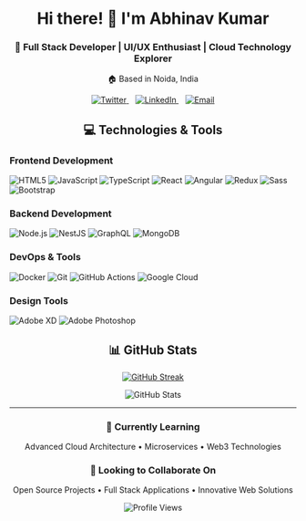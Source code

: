# <div align="center">Hi there! 👋 I'm Abhinav Kumar</div>

<div align="center">
  <h3>🚀 Full Stack Developer | UI/UX Enthusiast | Cloud Technology Explorer</h3>
  <p>🏠 Based in Noida, India</p>
</div>

<div align="center">
  <a href="https://twitter.com/avi_arya_panwar">
    <img src="https://img.shields.io/badge/Twitter-Connect-1DA1F2?style=for-the-badge&logo=twitter&logoColor=white" alt="Twitter" />
  </a>&nbsp;&nbsp;
  <a href="https://www.linkedin.com/in/abhinav-kumar-071284256">
    <img src="https://img.shields.io/badge/LinkedIn-Connect-0A66C2?style=for-the-badge&logo=linkedin&logoColor=white" alt="LinkedIn" />
  </a>&nbsp;&nbsp;
  <a href="mailto:aviaryapanwar@gmail.com">
    <img src="https://img.shields.io/badge/Email-Contact-EA4335?style=for-the-badge&logo=gmail&logoColor=white" alt="Email" />
  </a>
</div>

<div align="center">
  <h2>💻 Technologies & Tools</h2>
</div>

### Frontend Development
![HTML5](https://img.shields.io/badge/HTML5-E34F26?style=flat-square&logo=html5&logoColor=white)
![JavaScript](https://img.shields.io/badge/JavaScript-F7DF1E?style=flat-square&logo=javascript&logoColor=black)
![TypeScript](https://img.shields.io/badge/TypeScript-3178C6?style=flat-square&logo=typescript&logoColor=white)
![React](https://img.shields.io/badge/React-61DAFB?style=flat-square&logo=react&logoColor=black)
![Angular](https://img.shields.io/badge/Angular-DD0031?style=flat-square&logo=angular&logoColor=white)
![Redux](https://img.shields.io/badge/Redux-764ABC?style=flat-square&logo=redux&logoColor=white)
![Sass](https://img.shields.io/badge/Sass-CC6699?style=flat-square&logo=sass&logoColor=white)
![Bootstrap](https://img.shields.io/badge/Bootstrap-7952B3?style=flat-square&logo=bootstrap&logoColor=white)

### Backend Development
![Node.js](https://img.shields.io/badge/Node.js-339933?style=flat-square&logo=node.js&logoColor=white)
![NestJS](https://img.shields.io/badge/NestJS-E0234E?style=flat-square&logo=nestjs&logoColor=white)
![GraphQL](https://img.shields.io/badge/GraphQL-E10098?style=flat-square&logo=graphql&logoColor=white)
![MongoDB](https://img.shields.io/badge/MongoDB-47A248?style=flat-square&logo=mongodb&logoColor=white)

### DevOps & Tools
![Docker](https://img.shields.io/badge/Docker-2496ED?style=flat-square&logo=docker&logoColor=white)
![Git](https://img.shields.io/badge/Git-F05032?style=flat-square&logo=git&logoColor=white)
![GitHub Actions](https://img.shields.io/badge/GitHub_Actions-2088FF?style=flat-square&logo=github-actions&logoColor=white)
![Google Cloud](https://img.shields.io/badge/Google_Cloud-4285F4?style=flat-square&logo=google-cloud&logoColor=white)

### Design Tools
![Adobe XD](https://img.shields.io/badge/Adobe_XD-FF61F6?style=flat-square&logo=adobe-xd&logoColor=white)
![Adobe Photoshop](https://img.shields.io/badge/Photoshop-31A8FF?style=flat-square&logo=adobe-photoshop&logoColor=white)

<div align="center">
  <h2>📊 GitHub Stats</h2>
</div>

<div align="center">
  
[![GitHub Streak](https://github-readme-streak-stats.herokuapp.com?user=AbhinavKumarjss&theme=dark&ring=fb4362&fire=fb4362&currStreakNum=fb4362&currStreakLabel=fb4362&hide_border=true)](https://git.io/streak-stats)

![GitHub Stats](https://github-readme-stats.vercel.app/api?username=AbhinavKumarjss&hide_border=true&show_icons=true&bg_color=151515&title_color=fb4362&icon_color=fb4362&text_bold=false&text_color=9e9e9e)

</div>

---

<div align="center">
  <h3>🌱 Currently Learning</h3>
  <p>Advanced Cloud Architecture • Microservices • Web3 Technologies</p>
  
  <h3>👯 Looking to Collaborate On</h3>
  <p>Open Source Projects • Full Stack Applications • Innovative Web Solutions</p>
  
  ![Profile Views](https://komarev.com/ghpvc/?username=AbhinavKumarjss&color=fb4362)
</div>

<!--
**AbhinavKumarjss/AbhinavKumarjss** is a ✨ _special_ ✨ repository because its `README.md` (this file) appears on your GitHub profile.
--> 
